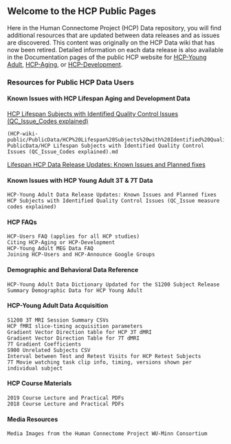 ## Welcome to the HCP Public Pages

Here in the Human Connectome Project (HCP) Data repository, you will find additional resources that are updated between data releases and as issues are discovered. This content was originally on the HCP Data wiki that has now been retired. Detailed information on each data release is also available in the Documentation pages of the public HCP website for [HCP-Young Adult](https://www.humanconnectome.org/study/hcp-young-adult/documentation), [HCP-Aging](https://www.humanconnectome.org/study/hcp-lifespan-aging/documentation), or [HCP-Development](https://www.humanconnectome.org/study/hcp-lifespan-development/documentation).

### Resources for Public HCP Data Users 
#### Known Issues with HCP Lifespan Aging and Development Data

  [HCP Lifespan Subjects with Identified Quality Control Issues (QC_Issue_Codes explained)](https://github.com/jese11/HCP-wiki-public/blob/5e663f52353737aef1adc7a181bed40f998fce70/PublicData/HCP%20Lifespan%20Subjects%20with%20Identified%20Quality%20Control%20Issues%20(QC_Issue_Codes%20explained).md)
    
    
    (HCP-wiki-public/PublicData/HCP%20Lifespan%20Subjects%20with%20Identified%20Quality%20Control%20Issues%20(QC_Issue_Codes%20explained).md)
    PublicData/HCP Lifespan Subjects with Identified Quality Control Issues (QC_Issue_Codes explained).md
    
  [Lifespan HCP Data Release Updates: Known Issues and Planned fixes](/PublicData/Lifespan%20HCP%20Data%20Release%20Updates%20Known%20Issues%20and%20Planned%20fixes.md) 

#### Known Issues with HCP Young Adult 3T & 7T Data

    HCP-Young Adult Data Release Updates: Known Issues and Planned fixes
    HCP Subjects with Identified Quality Control Issues (QC_Issue measure codes explained)
  

#### HCP FAQs

    HCP-Users FAQ (applies for all HCP studies)
    Citing HCP-Aging or HCP-Development
    HCP-Young Adult MEG Data FAQ
    Joining HCP-Users and HCP-Announce Google Groups

#### Demographic and Behavioral Data Reference

    HCP-Young Adult Data Dictionary Updated for the S1200 Subject Release
    Summary Demographic Data for HCP Young Adult

#### HCP-Young Adult Data Acquisition

    S1200 3T MRI Session Summary CSVs
    HCP fMRI slice-timing acquisition parameters
    Gradient Vector Direction table for HCP 3T dMRI
    Gradient Vector Direction Table for 7T dMRI
    7T Gradient Coefficients
    S900 Unrelated Subjects CSV
    Interval between Test and Retest Visits for HCP Retest Subjects
    7T Movie watching task clip info, timing, versions shown per individual subject

#### HCP Course Materials

    2019 Course Lecture and Practical PDFs
    2018 Course Lecture and Practical PDFs

#### Media Resources

    Media Images from the Human Connectome Project WU-Minn Consortium
